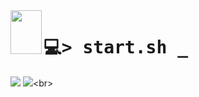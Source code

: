 <img align="left" width="50" height="70" src="https://video-public.canva.com/VAFAiMSzymo/v/20b689ac5a.gif" />

<h1>
    <tt>💻> start.sh _</tt>
</h1>

![](https://github-readme-stats.vercel.app/api?username=Nukeddev&hide=issues,contribs&theme=dark&hide_border=false&layout=compact) ![]([https://github-readme-stats.vercel.app/api/top-langs/?username=Nukeddev&theme=dark&hide_border=false&include_all_commits=true&count_private=true&layout=compact](https://github-readme-stats.vercel.app/api/top-langs/?username=Nukeddev&theme=dark&hide_border=false&include_all_commits=true&count_private=true&layout=compact))<br>

